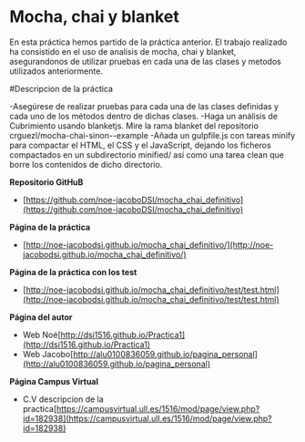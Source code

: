 # Mocha, chai y blanket


En esta práctica hemos partido de la práctica anterior. El trabajo realizado ha consistido en el uso de analisis de mocha, chai y blanket, asegurandonos de utilizar pruebas en cada una de las clases y metodos utilizados anteriormente.

#Descripcion de la práctica

-Asegúrese de realizar pruebas para cada una de las clases definidas y cada uno de los métodos dentro de dichas clases.
-Haga un análisis de Cubrimiento usando blanketjs. Mire la rama blanket del repositorio crguezl/mocha-chai-sinon--example
-Añada un gulpfile.js con tareas minify para compactar el HTML, el CSS y el JavaScript, dejando los ficheros compactados en un subdirectorio minified/ así como una tarea clean que borre los contenidos de dicho directorio.

**Repositorio GitHuB**

* [https://github.com/noe-jacoboDSI/mocha_chai_definitivo](https://github.com/noe-jacoboDSI/mocha_chai_definitivo)

**Página de la práctica**

* [http://noe-jacobodsi.github.io/mocha_chai_definitivo/](http://noe-jacobodsi.github.io/mocha_chai_definitivo/)

**Página de la práctica con los test**

* [http://noe-jacobodsi.github.io/mocha_chai_definitivo/test/test.html](http://noe-jacobodsi.github.io/mocha_chai_definitivo/test/test.html)


**Página del autor**

* Web Noé[http://dsi1516.github.io/Practica1](http://dsi1516.github.io/Practica1)
* Web Jacobo[http://alu0100836059.github.io/pagina_personal](http://alu0100836059.github.io/pagina_personal)

**Página Campus Virtual**
* C.V descripcion de la practica[https://campusvirtual.ull.es/1516/mod/page/view.php?id=182938](https://campusvirtual.ull.es/1516/mod/page/view.php?id=182938)
